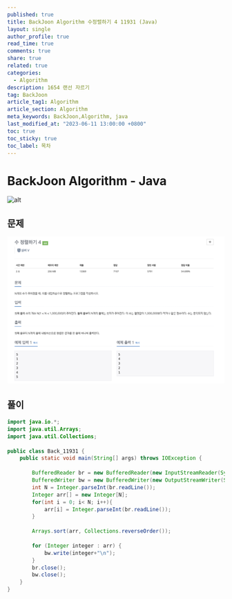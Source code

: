 ```yaml
---
published: true
title: BackJoon Algorithm 수정렬하기 4 11931 (Java)
layout: single
author_profile: true
read_time: true
comments: true
share: true
related: true
categories:
  - Algorithm
description: 1654 랜선 자르기
tag: BackJoon
article_tag1: Algorithm
article_section: Algorithm
meta_keywords: BackJoon,Algorithm, java
last_modified_at: "2023-06-11 13:00:00 +0800"
toc: true
toc_sticky: true
toc_label: 목차
---
```


# BackJoon Algorithm - Java

![alt](https://d2gd6pc034wcta.cloudfront.net/images/logo@2x.png)

## 문제

![alt](/assets/images/post/Algorithm/11931.png)

## 풀이

```java
import java.io.*;
import java.util.Arrays;
import java.util.Collections;

public class Back_11931 {
    public static void main(String[] args) throws IOException {

        BufferedReader br = new BufferedReader(new InputStreamReader(System.in));
        BufferedWriter bw = new BufferedWriter(new OutputStreamWriter(System.out));
        int N = Integer.parseInt(br.readLine());
        Integer arr[] = new Integer[N];
        for(int i = 0; i< N; i++){
            arr[i] = Integer.parseInt(br.readLine());
        }

        Arrays.sort(arr, Collections.reverseOrder());

        for (Integer integer : arr) {
            bw.write(integer+"\n");
        }
        br.close();
        bw.close();
    }
}

```